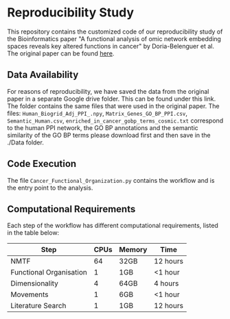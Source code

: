 # Reproducibility Study
This repository contains the customized code of our reproducibility study of the Bioinformatics paper
"A functional analysis of omic network embedding spaces reveals key altered functions in cancer" by Doria-Belenguer et al. The original
paper can be found [here](https://academic.oup.com/bioinformatics/article/39/5/btad281/7135836?login=false).


## Data Availability
For reasons of reproducibility, we have saved the data from the original paper in a separate Google drive folder. This can be found under this link. 
The folder contains the same files that were used in the original paper. 
The files: `Human_Biogrid_Adj_PPI_.npy`, `Matrix_Genes_GO_BP_PPI.csv`, `Semantic_Human.csv`, `enriched_in_cancer_gobp_terms_cosmic.txt` 
correspond to the human PPI network, the GO BP annotations and the semantic similarity of the GO BP terms please download first and then save in the ./Data folder.

## Code Execution
The file `Cancer_Functional_Organization.py` contains the workflow and is the entry point to the analysis.

## Computational Requirements
Each step of the workflow has different computational requirements, listed in the table below:

| Step                    | CPUs | Memory | Time     |
|-------------------------|------|--------|----------|
| NMTF                    | 64   | 32GB   | 12 hours |
| Functional Organisation | 1    | 1GB    | <1 hour  |
| Dimensionality          | 4    | 64GB   | 4 hours  |
| Movements               | 1    | 6GB    | <1 hour  |
| Literature Search       | 1    | 1GB    | 12 hours |

